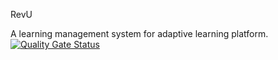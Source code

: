 RevU

A learning management system for adaptive learning platform.
 
[![Quality Gate Status](https://sonarcloud.io/api/project_badges/measure?project=Fkhrayef_RevU&metric=alert_status)](https://sonarcloud.io/summary/new_code?id=Fkhrayef_RevU)
